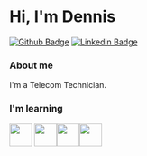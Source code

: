 # Hi, I'm Dennis

[![Github Badge](https://img.shields.io/badge/-Github-000?style=flat-square&logo=Github&logoColor=white&link=https://github.com/dennisbonesso)](https://github.com/dennisbonesso)
[![Linkedin Badge](https://img.shields.io/badge/-LinkedIn-blue?style=flat-square&logo=Linkedin&logoColor=white&link=https://www.linkedin.com/in/dennisbonesso/)](https://www.linkedin.com/in/dennisbonesso/)

### About me
I'm a Telecom Technician.

### I'm learning
<img src="https://cdn.jsdelivr.net/gh/devicons/devicon/icons/linux/linux-original.svg" width="40" height="40" /> <img src="https://cdn.jsdelivr.net/gh/devicons/devicon/icons/git/git-original.svg" width="40" height="40" /><img src="https://cdn.jsdelivr.net/gh/devicons/devicon/icons/javascript/javascript-original.svg" width="40" height="40"  /><img src="https://cdn.jsdelivr.net/gh/devicons/devicon/icons/typescript/typescript-original.svg" width="40" height="40"  />



